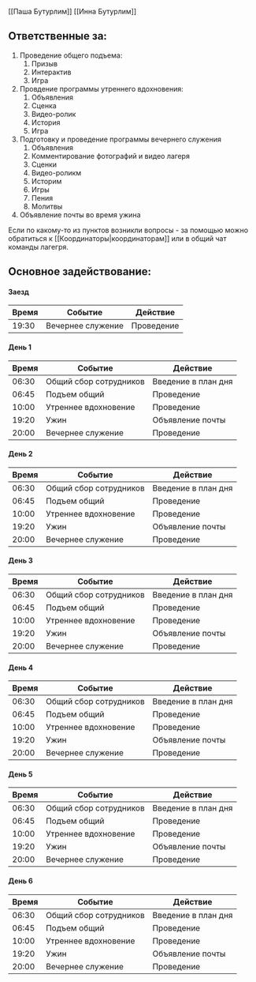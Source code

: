 [[Паша Бутурлим]]
[[Инна Бутурлим]]

## Ответственные за:
1. Проведение общего подъема:
	1. Призыв
	2. Интерактив
	3. Игра
2. Провдение программы утреннего вдохновения:
	1. Объявления
	2. Сценка
	3. Видео-ролик
	4. История
	5. Игра
3. Подготовку и проведение программы вечернего служения
	1. Объявления
	2. Комментирование фотографий и видео лагеря
	3. Сценки
	4. Видео-роликм
	5. Историм
	6. Игры
	7. Пения
	8. Молитвы
4. Объявление почты во время ужина

Если по какому-то из пунктов возникли вопросы - за помощью можно обратиться к [[Координаторы|координаторам]] или в общий чат команды лагегря.

## Основное задействование:

#### Заезд
| Время | Событие           | Действие   |
| ----- | ----------------- | ---------- |
| 19:30 | Вечернее служение | Проведение |


#### День 1
| Время | Событие                | Действие            |
| ----- | ---------------------- | ------------------- |
| 06:30 | Общий сбор сотрудников | Введение в план дня |
| 06:45 | Подъем общий           | Проведение          |
| 10:00 | Утреннее вдохновение   | Проведение          |
| 19:20 | Ужин                   | Объявление почты    |
| 20:00 | Вечернее служение      | Проведение          |


#### День 2
| Время | Событие                | Действие            |
| ----- | ---------------------- | ------------------- |
| 06:30 | Общий сбор сотрудников | Введение в план дня |
| 06:45 | Подъем общий           | Проведение          |
| 10:00 | Утреннее вдохновение   | Проведение          |
| 19:20 | Ужин                   | Объявление почты    |
| 20:00 | Вечернее служение      | Проведение          |


#### День 3
| Время | Событие                | Действие            |
| ----- | ---------------------- | ------------------- |
| 06:30 | Общий сбор сотрудников | Введение в план дня |
| 06:45 | Подъем общий           | Проведение          |
| 10:00 | Утреннее вдохновение   | Проведение          |
| 19:20 | Ужин                   | Объявление почты    |
| 20:00 | Вечернее служение      | Проведение          |


#### День 4
| Время | Событие                | Действие            |
| ----- | ---------------------- | ------------------- |
| 06:30 | Общий сбор сотрудников | Введение в план дня |
| 06:45 | Подъем общий           | Проведение          |
| 10:00 | Утреннее вдохновение   | Проведение          |
| 19:20 | Ужин                   | Объявление почты    |
| 20:00 | Вечернее служение      | Проведение          |


#### День 5
| Время | Событие                | Действие            |
| ----- | ---------------------- | ------------------- |
| 06:30 | Общий сбор сотрудников | Введение в план дня |
| 06:45 | Подъем общий           | Проведение          |
| 10:00 | Утреннее вдохновение   | Проведение          |
| 19:20 | Ужин                   | Объявление почты    |
| 20:00 | Вечернее служение      | Проведение          |


#### День 6
| Время | Событие                | Действие            |
| ----- | ---------------------- | ------------------- |
| 06:30 | Общий сбор сотрудников | Введение в план дня |
| 06:45 | Подъем общий           | Проведение          |
| 10:00 | Утреннее вдохновение   | Проведение          |
| 19:20 | Ужин                   | Объявление почты    |
| 20:00 | Вечернее служение      | Проведение          |
